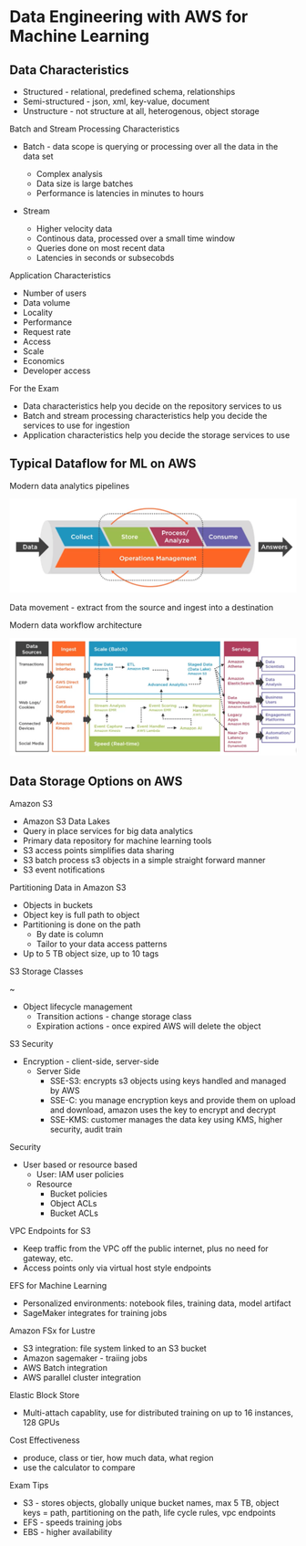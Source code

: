 # Data Engineering with AWS for Machine Learning

## Data Characteristics

* Structured - relational, predefined schema, relationships
* Semi-structured - json, xml, key-value, document
* Unstructure - not structure at all, heterogenous, object storage

Batch and Stream Processing Characteristics

* Batch - data scope is querying or processing over all the data in the data set
    * Complex analysis
    * Data size is large batches
    * Performance is latencies in minutes to hours

* Stream
    * Higher velocity data
    * Continous data, processed over a small time window
    * Queries done on most recent data
    * Latencies in seconds or subsecobds

Application Characteristics

* Number of users
* Data volume
* Locality
* Performance
* Request rate
* Access
* Scale
* Economics
* Developer access

For the Exam

* Data characteristics help you decide on the repository services to us
* Batch and stream processing characteristics help you decide the services to use for ingestion
* Application characteristics help you decide the storage services to use

## Typical Dataflow for ML on AWS

Modern data analytics pipelines

![](./data-analytics-pipeline.png)

Data movement - extract from the source and ingest into a destination

Modern data workflow architecture

![](./data-workflow-arch.png)

## Data Storage Options on AWS

Amazon S3

* Amazon S3 Data Lakes
* Query in place services for big data analytics
* Primary data repository for machine learning tools
* S3 access points simplifies data sharing
* S3 batch process s3 objects in a simple straight forward manner
* S3 event notifications

Partitioning Data in Amazon S3

* Objects in buckets
* Object key is full path to object
* Partitioning is done on the path
    * By date is column
    * Tailor to your data access patterns
* Up to 5 TB object size, up to 10 tags

S3 Storage Classes

~[](./storage-classes.png)

* Object lifecycle management
    * Transition actions - change storage class
    * Expiration actions - once expired AWS will delete the object

S3 Security

* Encryption - client-side, server-side
    * Server Side
        * SSE-S3: encrypts s3 objects using keys handled and managed by AWS
        * SSE-C: you manage encryption keys and provide them on upload and download, amazon uses the key to encrypt and decrypt
        * SSE-KMS: customer manages the data key using KMS, higher security, audit train

Security

* User based or resource based
    * User: IAM user policies
    * Resource
        * Bucket policies
        * Object ACLs
        * Bucket ACLs

VPC Endpoints for S3

* Keep traffic from the VPC off the public internet, plus no need for gateway, etc.
* Access points only via virtual host style endpoints

EFS for Machine Learning

* Personalized environments: notebook files, training data, model artifact
* SageMaker integrates for training jobs

Amazon FSx for Lustre

* S3 integration: file system linked to an S3 bucket
* Amazon sagemaker - traiing jobs
* AWS Batch integration
* AWS parallel cluster integration

Elastic Block Store

* Multi-attach capablity, use for distributed training on up to 16 instances, 128 GPUs

Cost Effectiveness

* produce, class or tier, how much data, what region
* use the calculator to compare

Exam Tips

* S3 - stores objects, globally unique bucket names, max 5 TB, object keys = path, partitioning on the path, life cycle rules, vpc endpoints
* EFS - speeds training jobs
* EBS - higher availability

